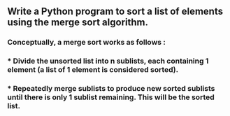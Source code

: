 ## Write a Python program to sort a list of elements using the merge sort algorithm.
### Conceptually, a merge sort works as follows :
### * Divide the unsorted list into n sublists, each containing 1 element (a list of 1 element is considered sorted).
### * Repeatedly merge sublists to produce new sorted sublists until there is only 1 sublist remaining. This will be the sorted list.
